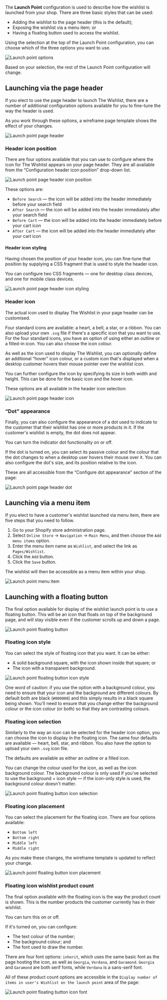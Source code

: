 The **Launch Point** configuration is used to describe how the wishlist is launched from your shop. There are three basic styles that can be used:

- Adding the wishlist to the page header (this is the default);
- Exposing the wishlist via a menu item; or
- Having a floating button used to access the wishlist.

Using the selection at the top of the Launch Point configuration, you can choose which of the three options you want to use.

![Launch point options](assets/launch-point-options.png)

Based on your selection, the rest of the Launch Point configuration will change.

## Launching via the page header

If you elect to use the page header to launch The Wishlist, there are a number of additional configuration options available for you to fine-tune the way the header is used.

As you work through these options, a wireframe page template shows the effect of your changes.

![Launch point page header](assets/launch-point-page-header.png)

### Header icon position

There are four options available that you can use to configure where the icon for The Wishlist appears on your page header. They are all available from the “Configuration header icon position” drop-down list.

![Launch point page header icon position](assets/launch-point-page-header-icon-position.png)

These options are:
- `Before Search` — the icon will be added into the header immediately before your search field
- `After Search` — the icon will be added into the header immediately after your search field
- `Before Cart` — the icon will be added into the header immediately before your cart icon
- `After Cart` — the icon will be added into the header immediately after your cart icon

#### Header icon styling

Having chosen the position of your header icon, you can fine-tune that position by supplying a CSS fragment that is used to style the header icon.

You can configure two CSS fragments — one for desktop class devices, and one for mobile class devices.

![Launch point page header icon styling](assets/launch-point-page-header-icon-styling.png)

### Header icon

The actual icon used to display The Wishlist in your page header can be customised.

Four standard icons are available: a heart, a bell, a star, or a ribbon. You can also upload your own `.svg` file if there's a specific icon that you want to use. For the four standard icons, you have an option of using either an outline or a filled-in icon. You can also choose the icon colour.

As well as the icon used to display The Wishlist, you can optionally define an additional “hover” icon colour, or a custom icon that's displayed when a desktop customer hovers their mouse pointer over the wishlist icon.

You can further configure the icon by specifying its size in both width and height. This can be done for the basic icon and the hover icon.

These options are all available in the header icon selection:

![Launch point page header icon](assets/launch-point-page-header-icon.png)

### “Dot” appearance

Finally, you can also configure the appearance of a dot used to indicate to the customer that their wishlist has one or more products in it. If the customer's wishlist is empty, the dot does not appear.

You can turn the indicator dot functionality on or off.

If the dot is turned on, you can select its passive colour and the colour that the dot changes to when a desktop user hovers their mouse over it. You can also configure the dot's size, and its position relative to the icon.

These are all accessible from the “Configure dot appearance” section of the page:

![Launch point page header dot](assets/launch-point-page-header-dot.png)

## Launching via a menu item

If you elect to have a customer's wishlist launched via menu item, there are five steps that you need to follow.

1. Go to your Shopify store administration page.
2. Select `Online Store` → `Navigation` → `Main Menu`, and then choose the `Add menu items` option.
3. Enter the menu item name as `Wishlist`, and select the link as `Pages/Wishlist`.
4. Click the `Add` button.
5. Click the `Save` button.

The wishlist will then be accessible as a menu item within your shop.

![Launch point menu item](assets/launch-point-menu-item.png)

## Launching with a floating button

The final option available for display of the wishlist launch point is to use a floating button. This will be an icon that floats on top of the background page, and will stay visible even if the customer scrolls up and down a page.

![Launch point floating button](assets/launch-point-floating-button.png)

### Floating icon style

You can select the style of floating icon that you want. It can be either:
- A solid background square, with the icon shown inside that square; or
- The icon with a transparent background.

![Launch point floating button icon style](assets/launch-poiint-floating-button-icon-style.png)

One word of caution: if you use the option with a background colour, you need to ensure that your icon and the background are different colours. By default both are black (`#000000`) and this simply results in a black square being shown. You'll need to ensure that you change either the background colour or the icon colour (or both) so that they are contrasting colours.

### Floating icon selection

Similarly to the way an icon can be selected for the header icon option, you can choose the icon to display in the floating icon. The same four defaults are available — heart, bell, star, and ribbon. You also have the option to upload your own `.svg` icon file.

The defaults are available as either an outline or a filled icon.

You can change the colour used for the icon, as well as the icon background colour. The background colour is only used if you've selected to use the background + icon style — if the icon-only style is used, the background colour doesn't matter.

![Launch point floating button icon selection](assets/launch-point-floating-button-icon-selection.png)

### Floating icon placement

You can select the placement for the floating icon. There are four options available:
- `Bottom left`
- `Bottom right`
- `Middle left`
- `Middle right`

As you make these changes, the wireframe template is updated to reflect your change.

![Launch point floating button icon placement](assets/launch-point-floating-button-icon-placement.png)

### Floating icon wishlist product count

The final option available with the floating icon is the way the product count is shown. This is the number products the customer currently has in their wishlist.

You can turn this on or off.

If it's turned on, you can configure:
- The text colour of the number;
- The background colour; and
- The font used to draw the number.

There are four font options: `inherit`, which uses the same basic font as the page hosting the icon, as well as `Georgia`, `Verdana`, and `Garamond`. `Georgia` and `Garamond` are both serif fonts, while `Verdana` is a sans-serif font.

All of these product count options are accessible in the `Display number of items in user's Wishlist on the launch point` area of the page:

![Launch point floating button icon font](assets/launch-point-floating-button-icon-font.png)


